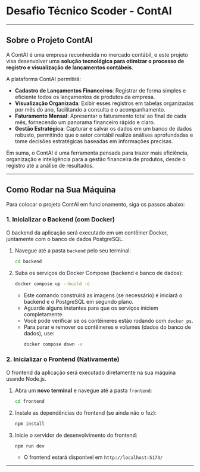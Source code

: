 # Desafio Técnico Scoder - ContAI

---

## Sobre o Projeto ContAI

A ContAI é uma empresa reconhecida no mercado contábil, e este projeto visa desenvolver uma **solução tecnológica para otimizar o processo de registro e visualização de lançamentos contábeis**.

A plataforma ContAI permitirá:

* **Cadastro de Lançamentos Financeiros**: Registrar de forma simples e eficiente todos os lançamentos de produtos da empresa.
* **Visualização Organizada**: Exibir esses registros em tabelas organizadas por mês do ano, facilitando a consulta e o acompanhamento.
* **Faturamento Mensal**: Apresentar o faturamento total ao final de cada mês, fornecendo um panorama financeiro rápido e claro.
* **Gestão Estratégica**: Capturar e salvar os dados em um banco de dados robusto, permitindo que o setor contábil realize análises aprofundadas e tome decisões estratégicas baseadas em informações precisas.

Em suma, o ContAI é uma ferramenta pensada para trazer mais eficiência, organização e inteligência para a gestão financeira de produtos, desde o registro até a análise de resultados.

---

## Como Rodar na Sua Máquina

Para colocar o projeto ContAI em funcionamento, siga os passos abaixo:

### 1. Inicializar o Backend (com Docker)

O backend da aplicação será executado em um contêiner Docker, juntamente com o banco de dados PostgreSQL.

1.  Navegue até a pasta `backend` pelo seu terminal:
    ```bash
    cd backend
    ```
2.  Suba os serviços do Docker Compose (backend e banco de dados):
    ```bash
    docker compose up --build -d
    ```
    * Este comando construirá as imagens (se necessário) e iniciará o backend e o PostgreSQL em segundo plano.
    * Aguarde alguns instantes para que os serviços iniciem completamente.
    * Você pode verificar se os contêineres estão rodando com `docker ps`.
    * Para parar e remover os contêineres e volumes (dados do banco de dados), use:
        ```bash
        docker compose down -v
        ```

### 2. Inicializar o Frontend (Nativamente)

O frontend da aplicação será executado diretamente na sua máquina usando Node.js.

1.  Abra um **novo terminal** e navegue até a pasta `frontend`:
    ```bash
    cd frontend
    ```
2.  Instale as dependências do frontend (se ainda não o fez):
    ```bash
    npm install
    ```
3.  Inicie o servidor de desenvolvimento do frontend:
    ```bash
    npm run dev
    ```
    * O frontend estará disponível em `http://localhost:5173/`
---
